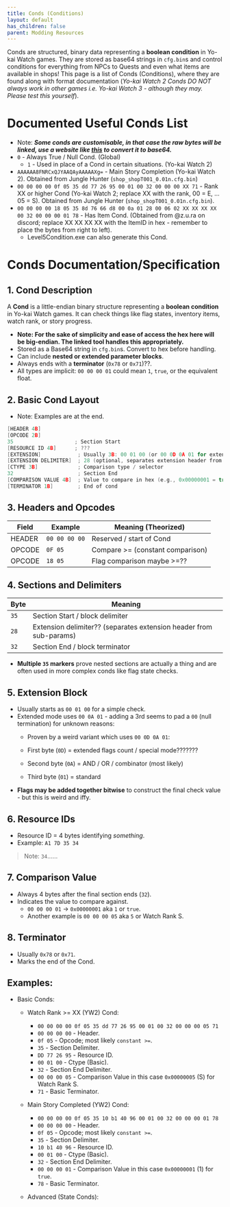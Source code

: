 ```yaml
---
title: Conds (Conditions)
layout: default
has_children: false
parent: Modding Resources
---
```


Conds are structured, binary data representing a **boolean condition** in Yo-kai Watch games. They are stored as base64 strings in `cfg.bin`s and control conditions for everything from NPCs to Quests and even what items are available in shops!
This page is a list of Conds (Conditions), where they are found along with format documentation (*Yo-kai Watch 2 Conds DO NOT always work in other games i.e. Yo-kai Watch 3 - although they may. Please test this yourself*).

# Documented Useful Conds List
* Note: ***Some conds are customisable, in that case the raw bytes will be linked, use a website like [this](https://cryptii.com/pipes/hex-to-base64) to convert it to base64.***
* `0` - Always True / Null Cond. (Global)
  * `1` - Used in place of a Cond in certain situations. (Yo-kai Watch 2)
* `AAAAAA8FNRCxQJYAAQAyAAAAAXg=` - Main Story Completion (Yo-kai Watch 2). Obtained from Jungle Hunter (`shop_shopT001_0.01n.cfg.bin`)
* `00 00 00 00 0f 05 35 dd 77 26 95 00 01 00 32 00 00 00 XX 71` - Rank XX or higher Cond (Yo-kai Watch 2; replace XX with the rank, 00 = E, ... 05 = S). Obtained from Jungle Hunter (`shop_shopT001_0.01n.cfg.bin`).
* `00 00 00 00 18 05 35 8d 76 66 d8 00 0a 01 28 00 06 02 XX XX XX XX 00 32 00 00 00 01 78` - Has Item Cond. (Obtained from @z.u.ra on discord; replace XX XX XX XX with the ItemID in hex - remember to place the bytes from right to left).
  * Level5Condition.exe can also generate this Cond.

# Conds Documentation/Specification

## 1. **Cond Description**

A **Cond** is a little-endian binary structure representing a **boolean condition** in Yo-kai Watch games.
It can check things like flag states, inventory items, watch rank, or story progress.
* **Note: For the sake of simplicity and ease of access the hex here will be big-endian. The linked tool handles this appropriately.**
* Stored as a Base64 string in `cfg.bin`s. Convert to hex before handling.
* Can include **nested or extended parameter blocks**.
* Always ends with a **terminator** (`0x78` or `0x71`)??.
* All types are implicit: `00 00 00 01` could mean `1`, `true`, or the equivalent float.


## 2. **Basic Cond Layout**
* Note: Examples are at the end.
```c
[HEADER 4B]
[OPCODE 2B]
35                    ; Section Start
[RESOURCE ID 4B]      ; ???
[EXTENSION]            ; Usually 3B: 00 01 00 (or 00 0D 0A 01 for extended due to null padding)
[EXTENSION DELIMITER]  ; 28 (optional, separates extension header from parameters)
[CTYPE 3B]             ; Comparison type / selector
32                     ; Section End
[COMPARISON VALUE 4B]  ; Value to compare in hex (e.g., 0x00000001 = true, 1, "SOH" or the equivalent float).
[TERMINATOR 1B]        ; End of cond
```


## 3. **Headers and Opcodes**

| Field  | Example       | Meaning (Theorized)                                   |
| ------ | ------------- | ----------------------------------------------------- |
| HEADER | `00 00 00 00` | Reserved / start of Cond                              |
| OPCODE | `0F 05`       | Compare >= (constant comparison)                      |
| OPCODE | `18 05`       | Flag comparison maybe >=??                            |

## 4. **Sections and Delimiters**

| Byte | Meaning                                                              |
| ---- | -------------------------------------------------------------------- |
| `35` | Section Start / block delimiter                                      |
| `28` | Extension delimiter?? (separates extension header from sub-params)   |
| `32` | Section End / block terminator                                       |

* **Multiple `35` markers** prove nested sections are actually a thing and are often used in more complex conds like flag state checks.

## 5. **Extension Block**

* Usually starts as `00 01 00` for a simple check.
* Extended mode uses `00 0A 01` - adding a 3rd seems to pad a `00` (null termination) for unknown reasons:
  * Proven by a weird variant which uses `00 0D 0A 01`:

  * First byte (`0D`) = extended flags count / special mode???????
  * Second byte (`0A`) = AND / OR / combinator (most likely)
  * Third byte (`01`) = standard
* **Flags may be added together bitwise** to construct the final check value - but this is weird and iffy.

## 6. **Resource IDs**
* Resource ID = 4 bytes identifying *something*.
* Example: `A1 7D 35 34` 
> Note: `34`......


## 7. **Comparison Value**
* Always 4 bytes after the final section ends (`32`).
* Indicates the value to compare against.
  * `00 00 00 01` -> `0x00000001` aka `1` or `true`.
  * Another example is `00 00 00 05` aka `5` or Watch Rank S.

## 8. **Terminator**
* Usually `0x78` or `0x71`.
* Marks the end of the Cond.

## Examples:

* Basic Conds:
  * Watch Rank >= XX (YW2) Cond:
     * `00 00 00 00 0f 05 35 dd 77 26 95 00 01 00 32 00 00 00 05 71`
     * `00 00 00 00` - Header.
     * `0f 05` - Opcode; most likely `constant >=`.
     * `35` - Section Delimiter.
     * `DD 77 26 95` - Resource ID.
     * `00 01 00` - Ctype (Basic).
     * `32` - Section End Delimiter.
     * `00 00 00 05` - Comparison Value in this case `0x00000005` (S) for Watch Rank S.
     * `71` - Basic Terminator.
  * Main Story Completed (YW2) Cond:
     * `00 00 00 00 0f 05 35 10 b1 40 96 00 01 00 32 00 00 00 01 78`
     * `00 00 00 00` - Header.
     * `0f 05` - Opcode; most likely `constant >=`.
     * `35` - Section Delimiter.
     * `10 b1 40 96` - Resource ID.
     * `00 01 00` - Ctype (Basic).
     * `32` - Section End Delimiter.
     * `00 00 00 01` - Comparison Value in this case `0x00000001` (1) for `true`.
     * `78` - Basic Terminator.

  * Advanced (State Conds):
